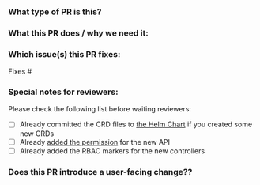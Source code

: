 <!-- Thanks for sending a pull request! Here are some tips for you:

1. If you want **faster** PR reviews, read how: https://github.com/kubesphere/community/blob/master/developer-guide/development/the-pr-author-guide-to-getting-through-code-review.md
2. In case you want to know how your PR got reviewed, read: https://github.com/kubesphere/community/blob/master/developer-guide/development/code-review-guide.md
3. Here are some coding conventions followed by the KubeSphere community: https://github.com/kubesphere/community/blob/master/developer-guide/development/coding-conventions.md
4. Additional open-source best practice: https://github.com/LinuxSuRen/open-source-best-practice
-->

### What type of PR is this?
<!-- 
Add one of the following kinds:
/kind bug
/kind cleanup
/kind documentation
/kind feature
/kind design
/kind chore

Optionally add one or more of the following kinds if applicable:
/kind api-change
/kind deprecation
/kind failing-test
/kind flake
/kind regression
-->

### What this PR does / why we need it:

### Which issue(s) this PR fixes:
<!--
Usage: `Fixes #<issue number>`, or `Fixes (paste link of issue)`.
_If PR is about `failing-tests or flakes`, please post the related issues/tests in a comment and do not use `Fixes`_*
Please leave it or change # to be None if there is no corresponding issue that exists
-->
Fixes #

### Special notes for reviewers:
<!--
You can use the following command to let the DevOps SIG members help you to review your PR.
/cc @kubesphere/sig-devops 
And please avoid cc any individual.
-->
Please check the following list before waiting reviewers:

- [ ] Already committed the CRD files to [the Helm Chart](https://github.com/kubesphere-sigs/ks-devops-helm-chart/) if you created some new CRDs
- [ ] Already [added the permission](https://github.com/kubesphere/ks-installer/blob/9e063b085a0e43fdb3d0d9e3e7f4149146f14b9c/roles/ks-core/prepare/files/ks-init/role-templates.yaml) for the new API
- [ ] Already added the RBAC markers for the new controllers

### Does this PR introduce a user-facing change??
<!--
If no, just write "None" in the release-note block below.
If yes, a release note is required:
Enter your extended-release note in the block below. If the PR requires additional action from users switching to the new release, include the string "action required".

Please keep the note be same as your PR title if you believe it should be in the release notes.
-->
```release-note

```
